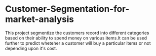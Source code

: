 # Customer-Segmentation-for-market-analysis
This project segmentize the customers record into different categories based on their ability to spend money on various items.It can be used further to predict wheteher a customer will buy a particular items or not depending upon it's cost.
